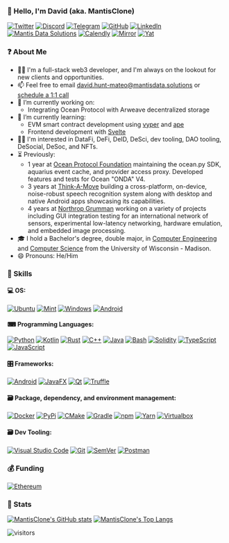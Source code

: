 ### 👋 Hello, I'm David (aka. MantisClone)

<p> 
    <a href="https://twitter.com/MantisClone" target="_blank"><img alt="Twitter"
        src="https://img.shields.io/badge/Twitter-1DA1F2?style=for-the-badge&logo=twitter&logoColor=white"/></a>
    <a href="https://discordapp.com/users/MantisClone#2619" target="_blank"><img alt="Discord"
        src="https://img.shields.io/badge/Discord-7289DA?style=for-the-badge&logo=discord&logoColor=white"/></a>
    <a href="https://t.me/mantisclone" target="_blank"><img alt="Telegram"
        src="https://img.shields.io/badge/Telegram-26A5E4?style=for-the-badge&logo=telegram&logoColor=white"/></a>
    <a href="https://github.com/MantisClone" target="_blank"><img alt="GitHub"
        src="https://img.shields.io/badge/GitHub-100000?style=for-the-badge&logo=github&logoColor=white"/></a>
    <a href="https://www.linkedin.com/in/david-hunt-mateo" target="_blank"><img alt="LinkedIn"
        src="https://img.shields.io/badge/Linkedin-%230077B5.svg?&style=for-the-badge&logo=linkedin&logoColor=white"/></a>
    <a href="https://mantisdata.solutions" target="_blank"><img alt="Mantis Data Solutions"
        src="https://img.shields.io/badge/Mantis Data Solutions-85c872?style=for-the-badge&logo=mantis&logoColor=white"/></a>
    <a href="https://calendly.com/mantisclone/30min" target="_blank"><img alt="Calendly"
        src="https://img.shields.io/badge/Calendly-5593ff?style=for-the-badge&logo=googlecalendar&logoColor=white"/></a>
    <a href="https://mirror.xyz/mantisclone.eth" target="_blank"><img alt="Mirror"
        src="https://img.shields.io/badge/Mirror-007AFF.svg?&style=for-the-badge&logo=mirror&logoColor=white"/></a>
    <a href="https://y.at/🐜💻🔧" target="_blank"><img alt="Yat"
        src="https://img.shields.io/badge/Yat-ffde34?style=for-the-badge&logo=yat&logoColor=white"/></a>
</p>

### ❓ About Me

- 👷‍♂️ I'm a full-stack web3 developer, and I'm always on the lookout for new clients and opportunities.
- 📫 Feel free to email [david.hunt-mateo@mantisdata.solutions](mailto:david.hunt-mateo@mantisdata.solutions) or [schedule a 1:1 call](https://calendly.com/mantisclone/30min)
- 🔭 I’m currently working on: 
  - Integrating Ocean Protocol with Arweave decentralized storage
- 🌱 I’m currently learning: 
  - EVM smart contract development using [vyper](https://github.com/vyperlang/vyper) and [ape](https://github.com/ApeWorX/ape)
  - Frontend development with [Svelte](https://github.com/sveltejs/svelte)
- 👨‍💻 I'm interested in DataFi, DeFi, DeID, DeSci, dev tooling, DAO tooling, DeSocial, DeSoc, and NFTs.
- ⏳ Previously:
  - 1 year at [Ocean Protocol Foundation](https://oceanprotocol.com/) maintaining the ocean.py SDK, aquarius event cache, and provider access proxy. Developed features and tests for Ocean "ONDA" V4.
  - 3 years at [Think-A-Move](https://web.archive.org/web/20220715171403/https://think-a-move.com/products/spear-asr/) building a cross-platform, on-device, noise-robust speech recognition system along with desktop and native Android apps showcasing its capabilities.
  - 4 years at [Northrop Grumman](https://www.northropgrumman.com/) working on a variety of projects including GUI integration testing for an international network of sensors, experimental low-latency networking, hardware emulation, and embedded image processing.
- 🎓 I hold a Bachelor's degree, double major, in [Computer Engineering](https://guide.wisc.edu/undergraduate/engineering/electrical-computer-engineering/computer-engineering-bs/) and [Computer Science](https://guide.wisc.edu/undergraduate/letters-science/computer-sciences/computer-sciences-bs/) from the University of Wisconsin - Madison.
- 😄 Pronouns: He/Him

### 🎯 Skills

#### 💻 OS:

<p> 
    <a href="https://ubuntu.com" target="_blank"><img alt="Ubuntu"
        src="https://img.shields.io/badge/Ubuntu-E95420?style=for-the-badge&logo=ubuntu&logoColor=white"/></a>
    <a href="https://linuxmint.com" target="_blank"><img alt="Mint"
        src="https://img.shields.io/badge/Mint-87CF3E?style=for-the-badge&logo=linuxmint&logoColor=white"/></a>
    <a href="https://www.microsoft.com/en-gb/windows" target="_blank"><img alt="Windows"
        src="https://img.shields.io/badge/Windows-0078D6?style=for-the-badge&logo=windows&logoColor=white"/></a>
    <a href="https://developer.android.com" target="_blank"><img alt="Android"
        src="https://img.shields.io/badge/Android-3DDC84?style=for-the-badge&logo=android&logoColor=white"/></a>
</p>

#### ⌨ Programming Languages:

<p>
    <a href="https://www.python.org" target="_blank"><img alt="Python"
        src="https://img.shields.io/badge/Python-3776AB?style=for-the-badge&logo=python&logoColor=white"/></a>
    <a href="https://kotlinlang.org/" target="_blank"><img alt="Kotlin"
        src="https://img.shields.io/badge/Kotlin-7F52FF?style=for-the-badge&logo=kotlin&logoColor=white"/></a>
    <a href="https://www.rust-lang.org" target="_blank"><img alt="Rust"
        src="https://img.shields.io/badge/Rust-000000?style=for-the-badge&logo=rust&logoColor=white"/></a>
    <a href="https://isocpp.org" target="_blank"><img alt="C++"
        src="https://img.shields.io/badge/C++-00599C?style=for-the-badge&logo=cplusplus&logoColor=white"/></a>
    <a href="https://jdk.java.net" target="_blank"><img alt="Java"
        src="https://img.shields.io/badge/Java-F80000?style=for-the-badge&logo=java&logoColor=white"/></a>
    <a href="https://www.gnu.org/software/bash" target="_blank"><img alt="Bash"
        src="https://img.shields.io/badge/Bash-4EAA25?style=for-the-badge&logo=gnubash&logoColor=white"/></a>
    <a href="https://docs.soliditylang.org" target="_blank"><img alt="Solidity"
        src="https://img.shields.io/badge/Solidity-e6e6e6?style=for-the-badge&logo=solidity&logoColor=black"/></a>
    <a href="https://www.typescriptlang.org" target="_blank"><img alt="TypeScript"
        src="https://img.shields.io/badge/TypeScript-007ACC?style=for-the-badge&logo=typescript&logoColor=white"/></a>
    <a href="https://developer.mozilla.org/en-US/docs/Web/JavaScript" target="_blank"><img alt="JavaScript"
        src="https://img.shields.io/badge/JavaScript-F7DF1E?style=for-the-badge&logo=javascript&logoColor=black"/></a>

    
</p>
    
#### 🎛️ Frameworks:
    
<p>
    <a href="https://developer.android.com/jetpack" target="_blank"><img alt="Android"
        src="https://img.shields.io/badge/Android Jetpack-3DDC84?style=for-the-badge&logo=android&logoColor=white"/></a>
    <a href="https://openjfx.io" target="_blank"><img alt="JavaFX"
        src="https://img.shields.io/badge/JavaFX-F80000?style=for-the-badge&logo=javafx&logoColor=white"/></a>
    <a href="https://www.qt.io" target="_blank"><img alt="Qt"
        src="https://img.shields.io/badge/Qt-41CD52?style=for-the-badge&logo=qt&logoColor=white"/></a>
    <a href="https://trufflesuite.com" target="_blank"><img alt="Truffle"
        src="https://img.shields.io/badge/Truffle-3fe0c5?style=for-the-badge&logo=truffle&logoColor=white"/></a>

<!--     <a href="https://nodejs.org" target="_blank"><img alt="Node.js"
        src="https://img.shields.io/badge/Node.js-43853D?style=for-the-badge&logo=node.js&logoColor=white"/></a> -->
</p>
    
    
#### 🗃️ Package, dependency, and environment management:

<p>
    <a href="https://www.docker.com" target="_blank"><img alt="Docker"
        src="https://img.shields.io/badge/Docker-2496ED?style=for-the-badge&logo=docker&logoColor=white"/></a>
    <a href="https://pypi.org" target="_blank"><img alt="PyPi"
        src="https://img.shields.io/badge/PyPi-3775A9?style=for-the-badge&logo=pypi&logoColor=white"/></a>
    <a href="https://cmake.org" target="_blank"><img alt="CMake"
        src="https://img.shields.io/badge/CMake-064F8C?style=for-the-badge&logo=cmake&logoColor=white"/></a>
    <a href="https://gradle.org" target="_blank"><img alt="Gradle"
        src="https://img.shields.io/badge/Gradle-02303A?style=for-the-badge&logo=gradle&logoColor=white"/></a>
    <a href="https://www.npmjs.com" target="_blank"><img alt="npm"
        src="https://img.shields.io/badge/npm-CB3837?style=for-the-badge&logo=npm&logoColor=white"/></a>
    <a href="https://yarnpkg.com" target="_blank"><img alt="Yarn"
        src="https://img.shields.io/badge/Yarn-2C8EBB?style=for-the-badge&logo=yarn&logoColor=white"/></a>
    <a href="https://www.virtualbox.org" target="_blank"><img alt="Virtualbox"
        src="https://img.shields.io/badge/Virtualbox-183A61?style=for-the-badge&logo=virtualbox&logoColor=white"/></a>
</p>

#### 🗃️ Dev Tooling:

<p>
    <a href="https://code.visualstudio.com" target="_blank"><img alt="Visual Studio Code"
        src="https://img.shields.io/badge/Visual Studio Code-007ACC?style=for-the-badge&logo=visualstudiocode&logoColor=white"/></a>
    <a href="https://git-scm.com" target="_blank"><img alt="Git"
        src="https://img.shields.io/badge/Git-F05032?style=for-the-badge&logo=git&logoColor=white"/></a>
    <a href="https://semver.org" target="_blank"><img alt="SemVer"
        src="https://img.shields.io/badge/SemVer-3F4551?style=for-the-badge&logo=semver&logoColor=white"/></a>
    <a href="https://www.postman.com" target="_blank"><img alt="Postman"
        src="https://img.shields.io/badge/Postman-FF6C37?style=for-the-badge&logo=Postman&logoColor=white"/></a>
</p>

### 💰 Funding

<p>
    <a href="https://ethereum.org" target="_blank"><img alt="Ethereum"
        src="https://img.shields.io/badge/mantisclone.eth-3C3C3D?style=for-the-badge&logo=Ethereum&logoColor=white"/></a>
</p>

### 🔎 Stats

[![MantisClone's GitHub stats](https://github-readme-stats.vercel.app/api?username=mantisclone&count_private=true&show_icons=true&custom_title=MantisClone%27s%20Github%20Stats&theme=vue-dark)](https://github.com/anuraghazra/github-readme-stats)
[![MantisClone's Top Langs](https://github-readme-stats.vercel.app/api/top-langs/?username=mantisclone&layout=compact&langs_count=8&hide=verilog&theme=vue-dark)](https://github.com/anuraghazra/github-readme-stats)
<!-- &title_color=FFFFFF&text_color=FFFFFF&icon_color=FFFFFF&bg_color=-45,83f5e5,7A93DE -->

![visitors](https://visitor-badge.glitch.me/badge?page_id=mantisclone.count_visitors)

<!--
**DMats/DMats** is a ✨ _special_ ✨ repository because its `README.md` (this file) appears on your GitHub profile.

Here are some ideas to get you started:

- 🔭 I’m currently working on ...
- 🌱 I’m currently learning ...
- 👯 I’m looking to collaborate on ...
- 🤔 I’m looking for help with ...
- 💬 Ask me about ...
- 📫 How to reach me: ...
- 😄 Pronouns: ...
- ⚡ Fun fact: ...
-->
